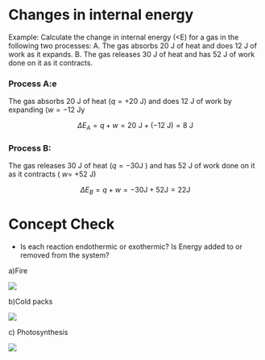 # Changes in internal energy

Example: Calculate the change in internal energy (<E) for a gas in the following two processes: A. The gas absorbs 20 J of heat and does 12 J of work as it expands. B. The gas releases 30 J of heat and has 52 J of work done on it as it contracts.

### Process A:e

 The gas absorbs 20 J of heat $(q=+20$ J) and does 12 J of work by expanding $(w=-12$ Jy

$$\Delta E_A=q+w=20\:\mathrm J+(-12\:\mathrm J)=8\:\mathrm J$$

### Process B:

The gas releases 30 J of heat $(q=-30$J ) and has 52 J of work done on it as it contracts ( $w=$ +52 J)

$$\Delta E_B=q+w=-30\text{J}+52\text{J}=22\text{J}$$

# Concept Check

- Is each reaction endothermic or exothermic? Is Energy added to or removed from the system?

a)Fire

![](./images/fT8AGfKGO7Dzkm3vsGq7NZsgVgXgSnOx3.png)

b)Cold packs

![](./images/fHtUlkt2h9fYVdhGD4HBSfifyp0AvXNc2.png)

c) Photosynthesis

![](./images/fXoIrBtgRHTaE07C4XITrGluQmnXlPUA5.png)